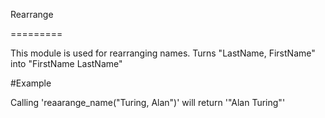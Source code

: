 Rearrange

=========

This module is used for rearranging names.
Turns "LastName, FirstName" into "FirstName LastName"

#Example

Calling 'reaarange_name("Turing, Alan")' will return '"Alan Turing"'
